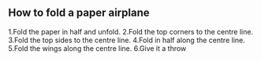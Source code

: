 ## How to fold a paper airplane

1.Fold the paper in half and unfold.
2.Fold the top corners to the centre line.
3.Fold the top sides to the centre line.
4.Fold in half along the centre line.
5.Fold the wings along the centre line.
6.Give it a throw
